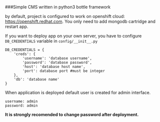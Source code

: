 ###Simple CMS written in python3 bottle framework

by default, project is configured to work on openshift cloud: https://openshift.redhat.com.
You only need to add mongodb cartridge and restart app.


If you want to deploy app on your own server, you have to configure ```DB_CREDENTIALS``` variable
in ```config/__init__.py```

```
DB_CREDENTIALS = {
    'creds': {
        'username': 'database username',
        'password': 'database password',
        'host': 'database host name',
        'port': database port #must be integer
    },
    'db': 'database name'
}
```

When application is deployed default user is created for admin interface.
```
username: admin
password: admin
```
**It is strongly recomended to change password after deployment.**


